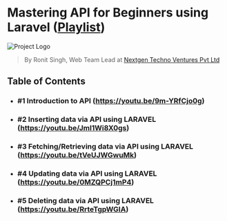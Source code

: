 # Mastering API for Beginners using Laravel ([Playlist](https://www.youtube.com/playlist?list=PLOYcjNYSI3i0jIbifAeGlUbPbrLU4sUHo))
![Project Logo](https://imronit2001.github.io/ronit/Intro.png)

> By Ronit Singh, Web Team Lead at [Nextgen Techno Ventures Pvt Ltd](https://nextgentechno.in/)

## Table of Contents
- ### #1 Introduction to API (https://youtu.be/9m-YRfCjo0g)
- ### #2 Inserting data via API using LARAVEL (https://youtu.be/JmI1Wi8X0gs)
- ### #3 Fetching/Retrieving data via API using LARAVEL (https://youtu.be/tVeUJWGwuMk)
- ### #4 Updating data via API using LARAVEL (https://youtu.be/0MZQPCj1mP4)
- ### #5 Deleting data via API using LARAVEL (https://youtu.be/RrteTgpWGIA)
